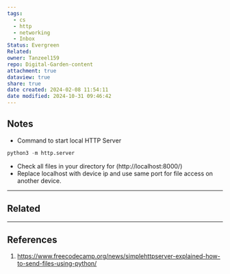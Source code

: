 ```yaml
---
tags:
  - cs
  - http
  - networking
  - Inbox
Status: Evergreen
Related: 
owner: Tanzeel159
repo: Digital-Garden-content
attachment: true
dataview: true
share: true
date created: 2024-02-08 11:54:11
date modified: 2024-10-31 09:46:42
---
```

## Notes
- Command to start local HTTP Server
```python
python3 -m http.server
```
- Check all files in your directory for (http://localhost:8000/)
- Replace localhost with device ip and use same port for file access on another device.

---

## Related



---
## References

1) https://www.freecodecamp.org/news/simplehttpserver-explained-how-to-send-files-using-python/
